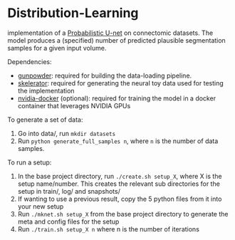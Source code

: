 # Distribution-Learning

implementation of a [Probabilistic U-net](https://arxiv.org/abs/1806.05034) on connectomic datasets. The model  produces a (specified) number of predicted plausible segmentation samples for a given input volume.

Dependencies:

* [gunpowder](https://github.com/funkey/gunpowder): required for building the data-loading pipeline.
* [skelerator](https://github.com/nilsec/skelerator): required for generating the neural toy data used for testing the implementation
* [nvidia-docker](https://github.com/NVIDIA/nvidia-docker) (optional): required for training the model in a docker container that leverages NVIDIA GPUs

To generate a set of data:

1. Go into data/, run `mkdir datasets`
2. Run `python generate_full_samples n`, where `n` is the number of data samples.

To run a setup:

1. In the base project directory, run `./create.sh setup_X`, where X is the setup name/number. This creates the relevant sub directories for the setup in train/, log/ and snapshots/
2. If wanting to use a previous result, copy the 5 python files from it into your new setup
3. Run `./mknet.sh setup_X` from the base project directory to generate the meta and config files for the setup
4. Run `./train.sh setup_X n` where n is the number of iterations